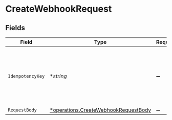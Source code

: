 # CreateWebhookRequest


## Fields

| Field                                                                                       | Type                                                                                        | Required                                                                                    | Description                                                                                 | Example                                                                                     |
| ------------------------------------------------------------------------------------------- | ------------------------------------------------------------------------------------------- | ------------------------------------------------------------------------------------------- | ------------------------------------------------------------------------------------------- | ------------------------------------------------------------------------------------------- |
| `IdempotencyKey`                                                                            | **string*                                                                                   | :heavy_minus_sign:                                                                          | A unique key to ensure idempotent requests. This key should be a UUID v4 string.            | 123e4567-e89b-12d3-a456-426                                                                 |
| `RequestBody`                                                                               | [*operations.CreateWebhookRequestBody](../../models/operations/createwebhookrequestbody.md) | :heavy_minus_sign:                                                                          | N/A                                                                                         |                                                                                             |